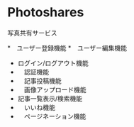 # Photoshares

写真共有サービス


*　ユーザー登録機能
*　ユーザー編集機能
*  ログイン/ログアウト機能
* 　認証機能
* 　記事投稿機能
* 　画像アップロード機能
*  記事一覧表示/検索機能
* 　いいね機能
* 　ページネーション機能



